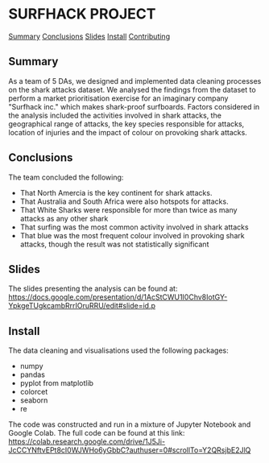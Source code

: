 # SURFHACK PROJECT

[Summary](#Summary)
[Conclusions](#Conclusions)
[Slides](#Slides)
[Install](#Install)
[Contributing](#Contributing)

## Summary

As a team of 5 DAs, we designed and implemented data cleaning processes on the shark attacks dataset. We analysed the findings from the dataset to perform a market prioritisation exercise for an imaginary company "Surfhack inc." which makes shark-proof surfboards. Factors considered in the analysis included the activities involved in shark attacks, the geographical range of attacks, the key species responsible for attacks, location of injuries and the impact of colour on provoking shark attacks. 

## Conclusions

The team concluded the following:
* That North Amercia is the key continent for shark attacks.
* That Australia and South Africa were also hotspots for attacks.
* That White Sharks were responsible for more than twice as many attacks as any other shark
* That surfing was the most common activity involved in shark attacks
* That blue was the most frequent colour involved in provoking shark attacks, though the result was not statistically significant

## Slides

The slides presenting the analysis can be found at: https://docs.google.com/presentation/d/1AcStCWU1I0Chv8IotGY-YpkgeTUgkcambRrrIOruRRU/edit#slide=id.p

## Install

The data cleaning and visualisations used the following packages:
* numpy
* pandas
* pyplot from matplotlib
* colorcet
* seaborn
* re

The code was constructed and run in a mixture of Jupyter Notebook and Google Colab. The full code can be found at this link: https://colab.research.google.com/drive/1J5Ji-JcCCYNftvEPt8cI0WJWHo6yGbbC?authuser=0#scrollTo=Y2QRsjbE2JlQ



